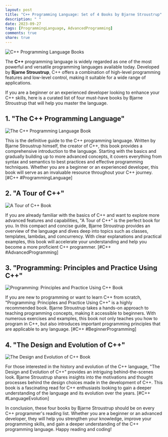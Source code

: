 ```yaml
---
layout: post
title: "C++ Programming Language: Set of 4 Books by Bjarne Stroustrup"
description: " "
date: 2023-09-27
tags: [ProgrammingLanguage, AdvancedProgramming]
comments: true
share: true
---
```


![C++ Programming Language Books](images/cpp-books.jpg)

The **C++** programming language is widely regarded as one of the most powerful and versatile programming languages available today. Developed by **Bjarne Stroustrup**, C++ offers a combination of high-level programming features and low-level control, making it suitable for a wide range of applications.

If you are a beginner or an experienced developer looking to enhance your C++ skills, here is a curated list of four must-have books by Bjarne Stroustrup that will help you master the language.

## 1. **"The C++ Programming Language"**

![The C++ Programming Language Book](images/cpp-programming-language-book.jpg)

This is the definitive guide to the C++ programming language. Written by Bjarne Stroustrup himself, the creator of C++, this book provides a comprehensive introduction to the language. Starting with the basics and gradually building up to more advanced concepts, it covers everything from syntax and semantics to best practices and effective programming techniques. Whether you are a beginner or an experienced developer, this book will serve as an invaluable resource throughout your C++ journey. [#C++ #ProgrammingLanguage]

## 2. **"A Tour of C++"**

![A Tour of C++ Book](images/a-tour-of-cpp-book.jpg)

If you are already familiar with the basics of C++ and want to explore more advanced features and capabilities, "A Tour of C++" is the perfect book for you. In this compact and concise guide, Bjarne Stroustrup provides an overview of the language and dives deep into topics such as classes, templates, lambdas, and concurrency. With clear explanations and practical examples, this book will accelerate your understanding and help you become a more proficient C++ programmer. [#C++ #AdvancedProgramming]

## 3. **"Programming: Principles and Practice Using C++"**

![Programming: Principles and Practice Using C++ Book](images/programming-principles-book.jpg)

If you are new to programming or want to learn C++ from scratch, "Programming: Principles and Practice Using C++" is a highly recommended book. Bjarne Stroustrup takes a hands-on approach to teaching programming concepts, making it accessible to beginners. With numerous exercises and examples, this book not only teaches you how to program in C++, but also introduces important programming principles that are applicable to any language. [#C++ #BeginnerProgramming]

## 4. **"The Design and Evolution of C++"**

![The Design and Evolution of C++ Book](images/design-and-evolution-of-cpp-book.jpg)

For those interested in the history and evolution of the C++ language, "The Design and Evolution of C++" provides an intriguing behind-the-scenes look. Bjarne Stroustrup shares insights into the motivations and thought processes behind the design choices made in the development of C++. This book is a fascinating read for C++ enthusiasts looking to gain a deeper understanding of the language and its evolution over the years. [#C++ #LanguageEvolution]

In conclusion, these four books by Bjarne Stroustrup should be on every C++ programmer's reading list. Whether you are a beginner or an advanced developer, they will help you strengthen your knowledge, improve your programming skills, and gain a deeper understanding of the C++ programming language. Happy reading and coding!